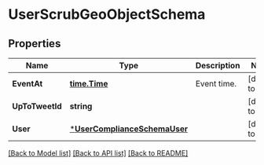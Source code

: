 # UserScrubGeoObjectSchema

## Properties
Name | Type | Description | Notes
------------ | ------------- | ------------- | -------------
**EventAt** | [**time.Time**](time.Time.md) | Event time. | [default to null]
**UpToTweetId** | **string** |  | [default to null]
**User** | [***UserComplianceSchemaUser**](UserComplianceSchema_user.md) |  | [default to null]

[[Back to Model list]](../README.md#documentation-for-models) [[Back to API list]](../README.md#documentation-for-api-endpoints) [[Back to README]](../README.md)

